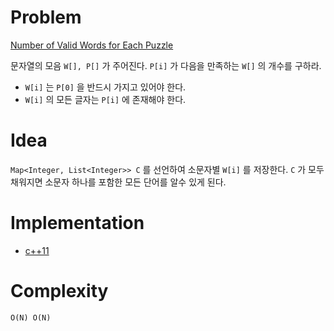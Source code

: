 # Problem

[Number of Valid Words for Each Puzzle](https://leetcode.com/problems/number-of-valid-words-for-each-puzzle/)

문자열의 모음 `W[], P[]` 가 주어진다. `P[i]` 가 다음을 만족하는 `W[]`
의 개수를 구하라.

* `W[i]` 는 `P[0]` 을 반드시 가지고 있어야 한다.
* `W[i]` 의 모든 글자는 `P[i]` 에 존재해야 한다.

# Idea

`Map<Integer, List<Integer>> C` 를 선언하여 소문자별 `W[i]` 를
저장한다. `C` 가 모두 채워지면 소문자 하나를 포함한 모든 단어를 알수
있게 된다.

# Implementation

* [c++11](a.cpp)

# Complexity

```
O(N) O(N)
```
